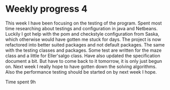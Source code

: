 # Weekly progress 4

This week I have been focusing on the testing of the program. Spent most time researching about testings and configuration in java and Netbeans. Luckily I got help with the pom and checkstyle configuration from Saska, which otherwise would have gotten me stuck for days. The project is now refactored into better suited packages and not default packages. The same with the testing classes and packages. Some test are written for the maze class and a little for Eller'salgo class. Have also updated the specification document a bit. But have to come back to it tomorrow, it is only just begun on. Next week I really hope to have gotten down the solving algorithms. Also the performance testing should be started on by next week I hope.

Time spent 9h

